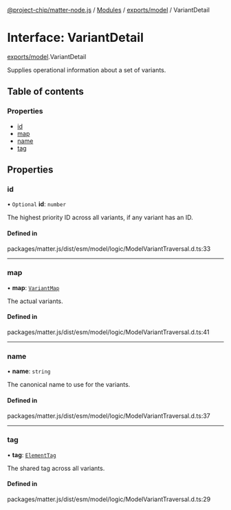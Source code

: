 [@project-chip/matter-node.js](../README.md) / [Modules](../modules.md) / [exports/model](../modules/exports_model.md) / VariantDetail

# Interface: VariantDetail

[exports/model](../modules/exports_model.md).VariantDetail

Supplies operational information about a set of variants.

## Table of contents

### Properties

- [id](exports_model.VariantDetail.md#id)
- [map](exports_model.VariantDetail.md#map)
- [name](exports_model.VariantDetail.md#name)
- [tag](exports_model.VariantDetail.md#tag)

## Properties

### id

• `Optional` **id**: `number`

The highest priority ID across all variants, if any variant has an ID.

#### Defined in

packages/matter.js/dist/esm/model/logic/ModelVariantTraversal.d.ts:33

___

### map

• **map**: [`VariantMap`](../modules/exports_model.md#variantmap)

The actual variants.

#### Defined in

packages/matter.js/dist/esm/model/logic/ModelVariantTraversal.d.ts:41

___

### name

• **name**: `string`

The canonical name to use for the variants.

#### Defined in

packages/matter.js/dist/esm/model/logic/ModelVariantTraversal.d.ts:37

___

### tag

• **tag**: [`ElementTag`](../enums/exports_model.ElementTag.md)

The shared tag across all variants.

#### Defined in

packages/matter.js/dist/esm/model/logic/ModelVariantTraversal.d.ts:29
